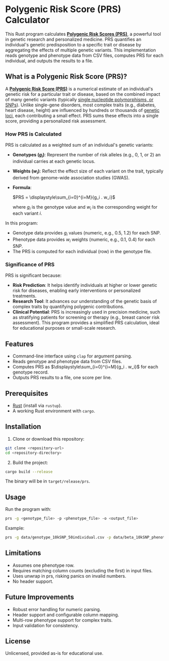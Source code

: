 # Polygenic Risk Score (PRS) Calculator

This Rust program calculates **[Polygenic Risk Scores (PRS)](https://en.wikipedia.org/wiki/Polygenic_score)**, a powerful tool in genetic research and personalized medicine. PRS quantifies an individual's genetic predisposition to a specific trait or disease by aggregating the effects of multiple genetic variants. This implementation reads genotype and phenotype data from CSV files, computes PRS for each individual, and outputs the results to a file.

## What is a Polygenic Risk Score (PRS)?
A **[Polygenic Risk Score (PRS)](https://en.wikipedia.org/wiki/Locus_(genetics))** is a numerical estimate of an individual's genetic risk for a particular trait or disease, based on the combined impact of many genetic variants (typically [single nucleotide polymorphisms, or SNPs](https://en.wikipedia.org/wiki/Single-nucleotide_polymorphism)). Unlike single-gene disorders, most complex traits (e.g., diabetes, heart disease, height) are influenced by hundreds or thousands of [genetic loci](https://en.wikipedia.org/wiki/Locus_(genetics)), each contributing a small effect. PRS sums these effects into a single score, providing a personalized risk assessment.

### How PRS is Calculated
PRS is calculated as a weighted sum of an individual's genetic variants:
- **Genotypes $(g_i)$**: Represent the number of risk alleles (e.g., 0, 1, or 2) an individual carries at each genetic locus.
- **Weights $(w_i)$**: Reflect the effect size of each variant on the trait, typically derived from genome-wide association studies (GWAS).
- **Formula**:  

  $PRS = \displaystyle\sum_{i=0}^{i=M}{g_i . w_i}$

  where $g_i$ is the genotype value and $w_i$ is the corresponding weight for each variant $i$.

In this program:
- Genotype data provides $g_i$ values (numeric, e.g., 0.5, 1.2) for each SNP.
- Phenotype data provides $w_i$ weights (numeric, e.g., 0.1, 0.4) for each SNP.
- The PRS is computed for each individual (row) in the genotype file.

### Significance of PRS
PRS is significant because:
- **Risk Prediction**: It helps identify individuals at higher or lower genetic risk for diseases, enabling early interventions or personalized treatments.
- **Research Tool**: It advances our understanding of the genetic basis of complex traits by quantifying polygenic contributions.
- **Clinical Potential**: PRS is increasingly used in precision medicine, such as stratifying patients for screening or therapy (e.g., breast cancer risk assessment).
This program provides a simplified PRS calculation, ideal for educational purposes or small-scale research.

## Features
- Command-line interface using `clap` for argument parsing.
- Reads genotype and phenotype data from CSV files.
- Computes PRS as $\displaystyle\sum_{i=0}^{i=M}{g_i . w_i}$ for each genotype record.
- Outputs PRS results to a file, one score per line.

## Prerequisites
- [Rust](https://www.rust-lang.org/tools/install) (install via `rustup`).
- A working Rust environment with `cargo`.

## Installation
1. Clone or download this repository:
```bash
git clone <repository-url>
cd <repository-directory>
```

2. Build the project:
```bash
cargo build --release
```

The binary will be in `target/release/prs`.

## Usage
Run the program with:

```bash
prs -g <genotype_file> -p <phenotype_file> -o <output_file>
```

Example:

```bash
prs -g data/genotype_10kSNP_50individual.csv -p data/beta_10kSNP_phenotype0.csv -o prs_10kSNP_50individual.csv
```

## Limitations
- Assumes one phenotype row.
- Requires matching column counts (excluding the first) in input files.
- Uses unwrap in prs, risking panics on invalid numbers.
- No header support.

## Future Improvements
- Robust error handling for numeric parsing.
- Header support and configurable column mapping.
- Multi-row phenotype support for complex traits.
- Input validation for consistency.

## License
Unlicensed, provided as-is for educational use.
